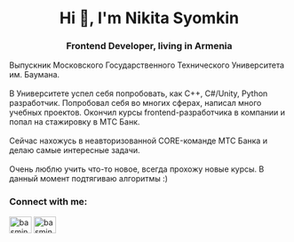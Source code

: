 <h1 align="center">Hi 👋, I'm Nikita Syomkin</h1>
<h3 align="center">Frontend Developer, living in Armenia</h3>

Выпускник Московского Государственного Технического Университета им. Баумана. </br> </br>
В Университете успел себя попробовать, как C++, C#/Unity, Python разработчик. 
Попробовал себя во многих  сферах, написал много учебных проектов. 
Окончил курсы frontend-разработчика в компании и попал на стажировку в МТС Банк. </br></br>
Сейчас нахожусь в неавторизованной CORE-команде МТС Банка и делаю самые интересные задачи.  </br></br>
Очень люблю учить что-то новое, всегда прохожу новые курсы. В данный момент подтягиваю алгоритмы :)


<h3 align="left">Connect with me:</h3>
<p align="left">
<a href="https://www.linkedin.com/in/nsyomkin/" target="blank"><img align="center" src="https://raw.githubusercontent.com/rahuldkjain/github-profile-readme-generator/master/src/images/icons/Social/linked-in-alt.svg" alt="basmingo" height="30" width="40" /></a>
<a href="https://instagram.com/nikita_s123" target="blank"><img align="center" src="https://raw.githubusercontent.com/rahuldkjain/github-profile-readme-generator/master/src/images/icons/Social/instagram.svg" alt="basmingo" height="30" width="40" /></a>
</p>

